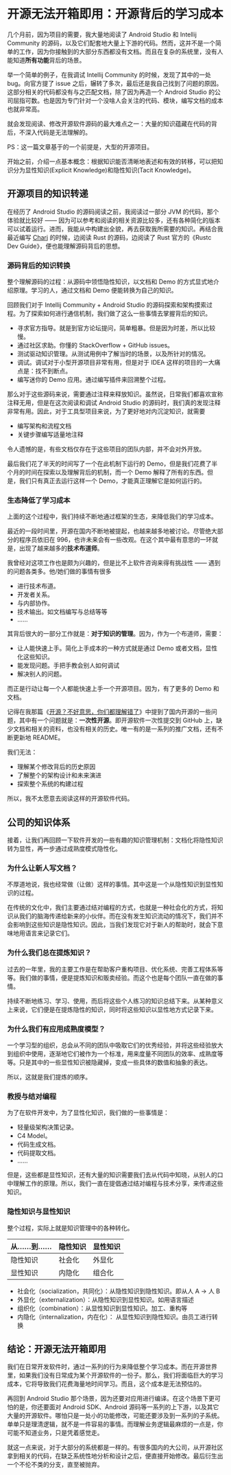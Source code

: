 # 开源无法开箱即用：开源背后的学习成本

几个月前，因为项目的需要，我大量地阅读了 Android Studio 和 Intellij  Community 的源码，以及它们配套地大量上下游的代码。然而，这并不是一个简单的工作，因为你接触到的大部分东西都没有文档。而且在复杂的系统里，没有人能知道**所有功能**背后的场景。

举一个简单的例子，在我调试 Intellij Community 的时候，发现了其中的一处 bug。向官方提了 issue 之后，辗转了多次，最后还是我自己找到了问题的原因。这部分相关的代码都没有与之匹配文档，除了因为再造一个 Android Studio 的公司屈指可数。也是因为专门针对一个没啥人会关注的代码、模块，编写文档的成本也就非常高。

就会发现阅读、修改开源软件源码的最大难点之一：大量的知识蕴藏在代码的背后，不深入代码是无法理解的。

PS：这一篇文章基于的一个前提是，大型的开源项目。

开始之前，介绍一点基本概念：根据知识能否清晰地表述和有效的转移，可以把知识分为显性知识(Explicit Knowledge)和隐性知识(Tacit Knowledge)。

## 开源项目的知识转递

在经历了 Android Studio 的源码阅读之前，我阅读过一部分 JVM 的代码，那个体验就比较好 —— 因为可以参考和阅读的相关资源比较多，还有各种简化的版本可以试着运行。进而，我能从中构建出全貌，再去获取我所需要的知识。再结合我最近编写 [Charj](https://github.com/charj-lang/charj) 的时候，边阅读 Rust 的源码，边阅读了 Rust 官方的《Rustc Dev Guide》，便也能理解源码背后的思想。

### 源码背后的知识转换

整个理解源码的过程：从源码中领悟隐性知识，以文档和 Demo 的方式显式地介绍原理。学习的人，通过文档和 Demo 便能转换为自己的知识。

回顾我们对于 Intellij Community + Android Studio 的源码探索和架构摸索过程。为了探索如何进行通信机制，我们做了这么一些事情去掌握背后的知识。

 - 寻求官方指导。就是到官方论坛提问，简单粗暴。但是因为时差，所以比较慢。
 - 通过社区求助。你懂的 StackOverflow + GitHub issues。
 - 测试驱动知识管理。从测试用例中了解当时的场景，以及所针对的情况。
 - 调试。调试对于小型开源项目非常有用，但是对于 IDEA 这样的项目的一大痛点是：找不到断点。
 - 编写迷你的 Demo 应用。通过编写插件来回溯整个过程。

那么对于这些源码来说，需要通过注释来释放知识。虽然说，日常我们都喜欢宣称注释无用，但是在这次阅读和调试 Android Studio 的源码时，我们真的发现注释非常有用。因此，对于工具型项目来说，为了更好地对内沉淀知识，就需要

 - 编写架构和流程文档
 - 关键步骤编写适量地注释

令人遗憾的是，有些文档仅存在于这些项目的团队内部，并不会对外开放。

最后我们花了半天的时间写了一个在此机制下运行的 Demo，但是我们花费了半个月的时间在探索以及理解背后的机制，而一个 Demo 解释了所有的东西。但是，我们只有真正去运行这样一个 Demo，才能真正理解它是如何运行的。

### 生态降低了学习成本

上面的这个过程中，我们持续不断地通过框架的生态，来降低我们的学习成本。

最近的一段时间里，开源在国内不断地被提起，也越来越多地被讨论。尽管绝大部分的程序员依旧在 996，也许未来会有一些改观。在这个其中最有意思的一环就是，出现了越来越多的**技术布道师**。

我曾经对这项工作也是颇为兴趣的，但是比不上软件咨询来得有挑战性 —— 遇到的问题各类多。他/她们做的事情有很多

 - 进行技术布道。
 - 开发者关系。
 - 与内部协作。
 - 技术输出。如文档编写与总结等等
 - ……

其背后很大的一部分工作就是：**对于知识的管理**。因为，作为一个布道师，需要：

 - 让人能快速上手。简化上手成本的一种方式就是通过 Demo 或者文档，显性化这些知识。
 - 能发现问题。手把手教会别人如何调试
 - 解决别人的问题。

而正是行动让每一个人都能快速上手一个开源项目。因为，有了更多的 Demo 和文档。

记得在我那篇《[开源？不好意思，你们都理解错了](https://www.phodal.com/blog/thinking-in-opensource/)》中提到了国内开源的一些问题，其中有一个问题就是：**一次性开源**。即开源软件一次性提交到 GitHub 上，缺少文档和相关的资料，也没有相关的历史。唯一有的是一系列的推广文档，还有不断更新地 README。

我们无法：

 - 理解某个修改背后的历史原因
 - 了解整个的架构设计和未来演进
 - 探索整个系统的构建过程

所以，我不太愿意去阅读这样的开源软件代码。

## 公司的知识体系

接着，让我们再回顾一下软件开发的一些有趣的知识管理机制：文档化将隐性知识转为显性，再一步通过成熟度模式隐性化。

### 为什么让新人写文档？

不厚道地说，我也经常做（让做）这样的事情。其中这是一个从隐性知识到显性知识的过程。

在传统的文化中，我们主要通过结对编程的方式，也就是一种社会化的方式，将知识从我们的脑海传递给新来的小伙伴。而在没有发生知识流动的情况下，我们并不会影响到这些知识是隐性知识。因此，当我们发现它对于新人的帮助时，就会下意味地用语言来记录它们。

### 为什么我们总在提炼知识？

过去的一年里，我的主要工作是在帮助客户重构项目、优化系统、完善工程体系等等。我们做的事情，便是提炼知识和贩卖经验。而这个也是每个团队一直在做的事情。

持续不断地练习、学习、使用，而后将这些个人练习的知识总结下来。从某种意义上来说，它们便是在提炼隐性的知识，同时将这些知识以显性地方式记录下来。

### 为什么我们有应用成熟度模型？

一个学习型的组织，总会从不同的团队中吸取它们的优秀经验，并将这些经验放大到组织中使用，逐渐地它们被作为一个标准，用来度量不同团队的效率、成熟度等等。只是其中的一些显性知识被隐藏掉，变成一些具体的数值和抽象的表达。

所以，这就是我们提炼的顺序。

### 教授与结对编程

为了在软件开发中，为了显性化知识，我们做的一些事情是：

 - 轻量级架构决策记录。
 - C4 Model。
 - 代码生成文档。
 - 代码提取文档。
 - ……

但是，这些都是显性知识，还有大量的知识需要我们去从代码中知晓，从别人的口中理解工作的原理。所以，我们一直在提倡通过结对编程与技术分享，来传递这些知识。

### 隐性知识与显性知识

整个过程，实际上就是知识管理中的各种转化。

| 从……到…… | 隐性知识 | 显性知识 |
| -------- | -------- | -------- |
| 隐性知识 | 社会化   | 外显化   |
| 显性知识 | 内隐化   | 组合化   |

- 社会化（socialization，共同化）：从隐性知识到隐性知识。即从人 A -> 人 B
- 外显化（externalization）：从隐性知识到显性知识。如用语言描述
- 组织化（combination）：从显性知识到显性知识。加工、重构等
- 内隐化（internalization，内在化）： 从显性知识到隐性知识。由员工进行转换


## 结论：开源无法开箱即用

我们在日常开发软件时，通过一系列的行为来降低整个学习成本。而在开源世界里，如果我们没有日常成为某个开源软件的一份子。那么，我们将面临巨大的学习成本，它将导致我们花费海量地时间学习。而且，这个成本是无法预估的。

再回到 Android Studio 那个场景，因为还要对应用进行编译。在这个场景下更可怕的是，你还要面对 Android SDK、Android 源码等一系列的上下游，以及其它大量的开源软件。哪怕只是一处小的功能修改，可能还要涉及到一系列的子系统。单单只是理清逻辑，就不是一件容易的事情。而理解业务逻辑最麻烦的一点是，你可能不知道业务，只是凭着感觉走。

就这一点来说，对于大部分的系统都是一样的。有很多国内的大公司，从开源社区拿到相关的代码，在缺乏系统性地分析和设计之后，便直接开始修改。最后衍生出一个不伦不类的分支，直至被抛弃。


